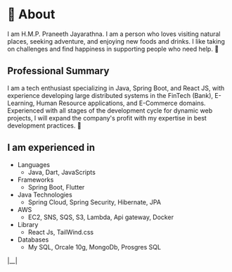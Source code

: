 # 📖 About

I am H.M.P. Praneeth Jayarathna. I am a person who loves visiting natural places, seeking adventure, and enjoying new foods and drinks. I like taking on challenges and find happiness in supporting people who need help. 🙌

<style>
    .profile-img {
        transition: filter 0.3s; /* Add transition for smooth effect */
      
        height: auto; /* Maintain aspect ratio */
    }

    .profile-img:hover {
        border: 2px solid #ff6600; 
        box-shadow: 0px 0px 10px 0px rgba(0, 0, 0, 0.3);
        filter: grayscale(100%); /* Change image to grayscale on hover */
    }
</style>

<!-- <div style="text-align: center;">
    <img class="profile-img" src="../pages/images/profiles/p1.jpg" style="margin: 0 10px; height:100px" />
</div> -->

## Professional Summary

I am a tech enthusiast specializing in Java, Spring Boot, and React JS, with experience developing large distributed systems in the FinTech (Bank), E-Learning, Human Resource applications, and E-Commerce domains. Experienced with all stages of the development cycle for dynamic web projects, I will expand the company's profit with my expertise in best development practices. 🚀

## I am experienced in

- Languages
    - Java, Dart, JavaScripts
- Frameworks
    - Spring Boot, Flutter
- Java Technologies
    - Spring Cloud, Spring Security, Hibernate, JPA
- AWS
    - EC2, SNS, SQS, S3, Lambda, Api gateway, Docker
- Library
    - React Js, TailWind.css
- Databases
    - My SQL, Orcale 10g, MongoDb, Prosgres SQL

|__|


 
